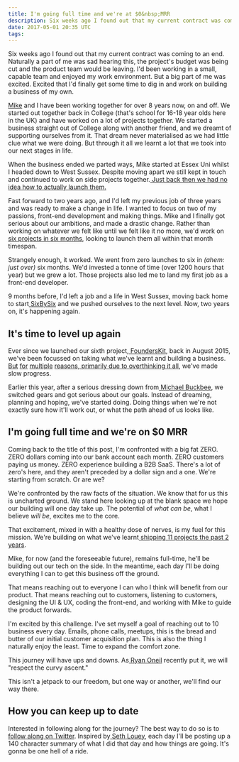 ```yaml
---
title: I'm going full time and we're at $0&nbsp;MRR
description: Six weeks ago I found out that my current contract was coming to an end.
date: 2017-05-01 20:35 UTC
tags:
---
```



Six weeks ago I found out that my current contract was coming to an end. Naturally a part of me was sad hearing this, the project's budget was being cut and the product team would be leaving. I'd been working in a small, capable team and enjoyed my work environment. But a big part of me was excited. Excited that I'd finally get some time to dig in and work on building a business of my own.

[Mike](http://twitter.com/mikeaag) and I have been working together for over 8 years now, on and off. We started out together back in College (that's school for 16-18 year olds here in the UK) and have worked on a lot of projects together. We started a business straight out of College along with another friend, and we dreamt of supporting ourselves from it. That dream never materialised as we had little clue what we were doing. But through it all we learnt a lot that we took into our next stages in life.

When the business ended we parted ways, Mike started at Essex Uni whilst I headed down to West Sussex. Despite moving apart we still kept in touch and continued to work on side projects together.[ Just back then we had no idea how to actually launch them.](https://learningtolaunch.co/read%231-our-backstory)

Fast forward to two years ago, and I'd left my previous job of three years and was ready to make a change in life. I wanted to focus on two of my passions, front-end development and making things. Mike and I finally got serious about our ambitions, and made a drastic change. Rather than working on whatever we felt like until we felt like it no more, we'd work on[ six projects in six months](https://blog.wearecontrast.com/introducing-sixbysix-217d608362), looking to launch them all within that month timespan.

Strangely enough, it worked. We went from zero launches to six in *(ahem: just over)* six months. We'd invested a tonne of time (over 1200 hours that year) but we grew a lot. Those projects also led me to land my first job as a front-end developer.

9 months before, I'd left a job and a life in West Sussex, moving back home to start[ SixBySix](https://blog.wearecontrast.com/introducing-sixbysix-217d608362) and we pushed ourselves to the next level. Now, two years on, it's happening again.

## It's time to level up again

Ever since we launched our sixth project,[ FoundersKit](https://www.producthunt.com/posts/founderskit), back in August 2015, we've been focussed on taking what we've learnt and building a business. [But](https://learningtolaunch.co/) [for](https://realtimeusers.bycontrast.co/?utm_source=wearecontrast.com) [multiple](https://hitreply.co/?utm_source=wearecontrast.com) [reasons](https://storiesasaservice.com/?utm_source=wearecontrast.com),[ primarily due to overthinking it all](https://twitter.com/FredRivett/status/792322698546384896), we've made slow progress.

Earlier this year, after a serious dressing down from[ Michael Buckbee](https://twitter.com/mbuckbee), we switched gears and got serious about our goals. Instead of dreaming, planning and hoping, we've started doing. Doing things when we're not exactly sure how it'll work out, or what the path ahead of us looks like.

## I'm going full time and we're on $0&nbsp;MRR

Coming back to the title of this post, I'm confronted with a big fat ZERO. ZERO dollars coming into our bank account each month. ZERO customers paying us money. ZERO experience building a B2B SaaS. There's a lot of zero's here, and they aren't preceded by a dollar sign and a one. We're starting from scratch. Or are we?

We're confronted by the raw facts of the situation. We know that for us this is uncharted ground. We stand here looking up at the blank space we hope our building will one day take up. The potential of *what can be*, what I believe *will be*, excites me to the core.

That excitement, mixed in with a healthy dose of nerves, is my fuel for this mission. We're building on what we've learnt[ shipping 11 projects the past 2 years](https://wearecontrast.com/).

Mike, for now (and the foreseeable future), remains full-time, he'll be building out our tech on the side. In the meantime, each day I'll be doing everything I can to get this business off the ground.

That means reaching out to everyone I can who I think will benefit from our product. That means reaching out to customers, listening to customers, designing the UI & UX, coding the front-end, and working with Mike to guide the product forwards.

I'm excited by this challenge. I've set myself a goal of reaching out to 10 business every day. Emails, phone calls, meetups, this is the bread and butter of our initial customer acquisition plan. This is also the thing I naturally enjoy the least. Time to expand the comfort zone.

This journey will have ups and downs. As[ Ryan Oneil](https://www.linkedin.com/in/ryanaoneil/) recently put it, we will "respect the curvy ascent."

This isn't a jetpack to our freedom, but one way or another, we'll find our way there.

## How you can keep up to date

Interested in following along for the journey? The best way to do so is to[ follow along on Twitter](https://twitter.com/FredRivett/). Inspired by[ Seth Louey](https://twitter.com/sethlouey/status/859019760956317697), each day I'll be posting up a 140 character summary of what I did that day and how things are going. It's gonna be one hell of a ride.
